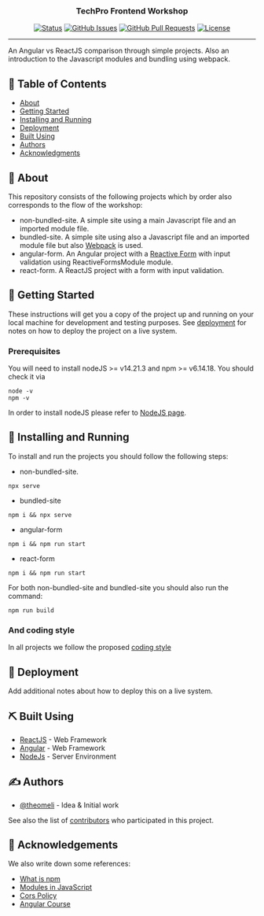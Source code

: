 <h3 align="center">TechPro Frontend Workshop</h3>

<div align="center">

[![Status](https://img.shields.io/badge/status-active-success.svg)]()
[![GitHub Issues](https://img.shields.io/github/issues/kylelobo/The-Documentation-Compendium.svg)](https://github.com/theomeli/techpro-frontend-workshop/issues)
[![GitHub Pull Requests](https://img.shields.io/github/issues-pr/kylelobo/The-Documentation-Compendium.svg)](https://github.com/theomeli/techpro-frontend-workshop/pulls)
[![License](https://img.shields.io/badge/license-MIT-blue.svg)](/LICENSE)

</div>

---

<!-- align="center" -->
<p> An Angular vs ReactJS comparison through simple projects. Also an introduction to the Javascript modules and bundling using webpack.
    <br> 
</p>

## 📝 Table of Contents

- [About](#about)
- [Getting Started](#getting_started)
- [Installing and Running](#installing_and_running)
- [Deployment](#deployment)
- [Built Using](#built_using)
- [Authors](#authors)
- [Acknowledgments](#acknowledgement)

## 🧐 About <a name = "about" id="about"></a>

This repository consists of the following projects which by order also corresponds to the flow of the workshop: 
- non-bundled-site. A simple site using a main Javascript file and an imported module file.
- bundled-site. A simple site using also a Javascript file and an imported module file but also [Webpack](https://webpack.js.org/) is used.
- angular-form. An Angular project with a [Reactive Form](https://angular.io/guide/reactive-forms) with input validation using ReactiveFormsModule module.
- react-form. A ReactJS project with a form with input validation.

## 🏁 Getting Started <a name = "getting_started" id="getting_started"></a>

These instructions will get you a copy of the project up and running on your local machine for development and testing purposes. See [deployment](#deployment) for notes on how to deploy the project on a live system.

### Prerequisites

You will need to install nodeJS >= v14.21.3 and npm >= v6.14.18. You should check it via
```
node -v
npm -v
```
In order to install nodeJS please refer to [NodeJS page](https://nodejs.org/en).


## 🔧  Installing and Running <a name = "tests" id="installing_and_running"></a>
To install and run the projects you should follow the following steps:
- non-bundled-site. 
```
npx serve
```
- bundled-site
```
npm i && npx serve
```
- angular-form
```
npm i && npm run start
```

- react-form
```
npm i && npm run start
```
For both non-bundled-site and bundled-site you should also run the command:
```
npm run build
```

<!-- Explain how to run the automated tests for this system.

### Break down into end to end tests

Explain what these tests test and why

```
Give an example
``` -->

### And coding style

In all projects we follow the proposed [coding style](https://developer.mozilla.org/en-US/docs/MDN/Writing_guidelines/Writing_style_guide/Code_style_guide/JavaScript)

<!-- 
## 🎈 Usage <a name="usage"></a>

Add notes about how to use the system. -->

## 🚀 Deployment <a name = "deployment" id="deployment"></a>

Add additional notes about how to deploy this on a live system.

## ⛏️ Built Using <a name = "built_using" id="built_using"></a>

- [ReactJS](https://react.dev/) - Web Framework
- [Angular](https://angularjs.org/) - Web Framework
- [NodeJs](https://nodejs.org/en/) - Server Environment

## ✍️ Authors <a name = "authors" id="authors"></a>

- [@theomeli](https://github.com/theomeli) - Idea & Initial work

See also the list of [contributors](https://github.com/theomeli/techpro-frontend-workshop/contributors) who participated in this project.

## 🎉 Acknowledgements <a name = "acknowledgement" id="acknowledgement"></a>
We also write down some references:

- [What is npm](https://www.w3schools.com/whatis/whatis_npm.asp)
- [Modules in JavaScript](https://www.freecodecamp.org/news/modules-in-javascript/)
- [Cors Policy](https://stackoverflow.com/questions/52919331/access-to-script-at-from-origin-null-has-been-blocked-by-cors-policy)
- [Angular Course](https://www.udemy.com/course/the-complete-guide-to-angular-2/)
